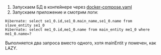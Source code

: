 
1) Запускаем БД в контейнере через [docker-compose.yaml](docker-compose.yaml)
2) Запускаем приложение и смотрим логи:
```
Hibernate: select se1_0.id,se1_0.main_name,se1_0.name from slave_entity se1_0
Hibernate: select me1_0.id,me1_0.name from main_entity me1_0 where me1_0.name=?
```
Выполняется два запроса вместо одного, хотя mainEntit
y помечен, как LAZY.